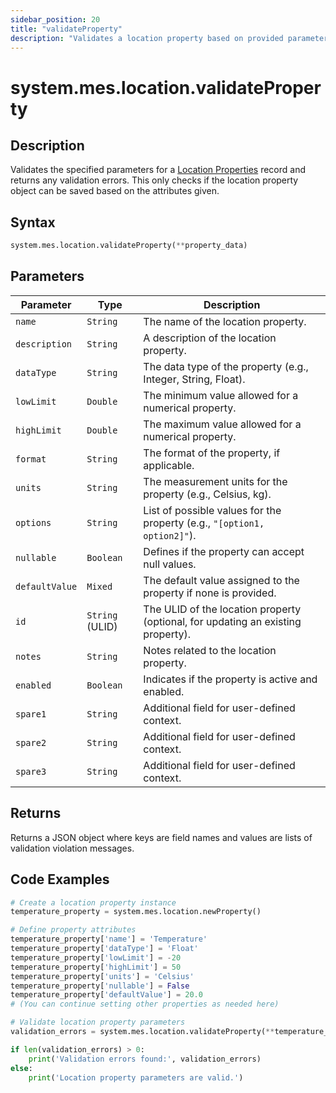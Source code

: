 ```yaml
---
sidebar_position: 20
title: "validateProperty"
description: "Validates a location property based on provided parameters."
---
```


# system.mes.location.validateProperty

## Description

Validates the specified parameters for a [Location Properties](../../data-model/location-model/location-property) record and returns any validation errors. 
This only checks if the location property object can be saved based on the attributes given.

## Syntax
```python
system.mes.location.validateProperty(**property_data)
```

## Parameters

| Parameter      | Type            | Description                                                                      |
|----------------|-----------------|----------------------------------------------------------------------------------|
| `name`         | `String`        | The name of the location property.                                               |
| `description`  | `String`        | A description of the location property.                                          |
| `dataType`     | `String`        | The data type of the property (e.g., Integer, String, Float).                    |
| `lowLimit`     | `Double`        | The minimum value allowed for a numerical property.                              |
| `highLimit`    | `Double`        | The maximum value allowed for a numerical property.                              |
| `format`       | `String`        | The format of the property, if applicable.                                       |
| `units`        | `String`        | The measurement units for the property (e.g., Celsius, kg).                      |
| `options`      | `String`        | List of possible values for the property (e.g., `"[option1, option2]"`).         |
| `nullable`     | `Boolean`       | Defines if the property can accept null values.                                  |
| `defaultValue` | `Mixed`         | The default value assigned to the property if none is provided.                  |
| `id`           | `String` (ULID) | The ULID of the location property (optional, for updating an existing property). |
| `notes`        | `String`        | Notes related to the location property.                                          |
| `enabled`      | `Boolean`       | Indicates if the property is active and enabled.                                 |
| `spare1`       | `String`        | Additional field for user-defined context.                                       |
| `spare2`       | `String`        | Additional field for user-defined context.                                       |
| `spare3`       | `String`        | Additional field for user-defined context.                                       |

## Returns

Returns a JSON object where keys are field names and values are lists of validation violation messages.

## Code Examples

```python
# Create a location property instance
temperature_property = system.mes.location.newProperty()

# Define property attributes
temperature_property['name'] = 'Temperature'
temperature_property['dataType'] = 'Float'
temperature_property['lowLimit'] = -20
temperature_property['highLimit'] = 50
temperature_property['units'] = 'Celsius'
temperature_property['nullable'] = False
temperature_property['defaultValue'] = 20.0
# (You can continue setting other properties as needed here)

# Validate location property parameters
validation_errors = system.mes.location.validateProperty(**temperature_property)

if len(validation_errors) > 0:
    print('Validation errors found:', validation_errors)
else:
    print('Location property parameters are valid.')
```
